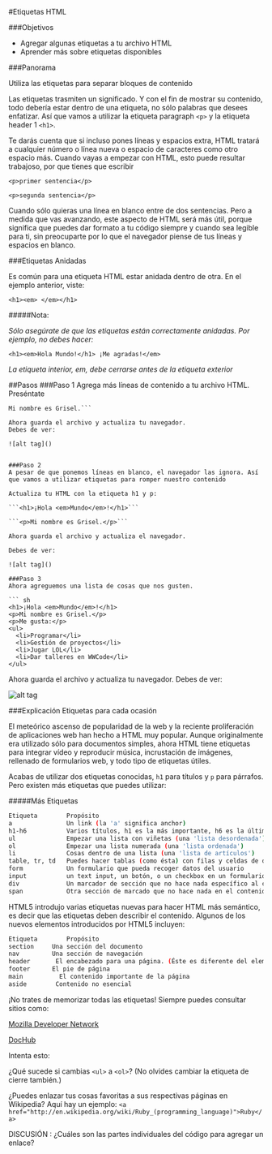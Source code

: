 #Etiquetas HTML

###Objetivos
* Agregar algunas etiquetas a tu archivo HTML
* Aprender más sobre etiquetas disponibles

###Panorama

Utiliza las etiquetas para separar bloques de contenido

Las etiquetas trasmiten un significado. Y con el fin de mostrar su contenido, todo debería estar dentro de una etiqueta, no sólo palabras que desees enfatizar. Así que vamos a utilizar la etiqueta paragraph ```<p>``` y la etiqueta header 1 ```<h1>```.

Te darás cuenta que si incluso pones líneas y espacios extra, HTML tratará a cualquier número o línea nueva o espacio de caracteres como otro espacio más. Cuando vayas a empezar con HTML, esto puede resultar trabajoso, por que tienes que escribir

```<p>primer sentencia</p>```

```<p>segunda sentencia</p>```

Cuando sólo quieras una línea en blanco entre de dos sentencias. Pero a medida que vas avanzando, este aspecto de HTML será más útil, porque significa que puedes dar formato a tu código siempre y cuando sea legible para ti, sin preocuparte por lo que el navegador piense de tus líneas y espacios en blanco.

###Etiquetas Anidadas

Es común para una etiqueta HTML estar anidada dentro de otra. En el ejemplo anterior, viste:

```<h1><em> </em></h1>```

#####Nota:

*Sólo asegúrate de que las etiquetas están correctamente anidadas. Por ejemplo, no debes hacer:*

```<h1><em>Hola Mundo!</h1> ¡Me agradas!</em>```

*La etiqueta interior, em, debe cerrarse antes de la etiqueta exterior*

##Pasos
###Paso 1
Agrega más líneas de contenido a tu archivo HTML. Preséntate

```¡Hola <em>Mundo</em>!
Mi nombre es Grisel.```

Ahora guarda el archivo y actualiza tu navegador.
Debes de ver:

![alt tag]()


###Paso 2
A pesar de que ponemos líneas en blanco, el navegador las ignora. Así que vamos a utilizar etiquetas para romper nuestro contenido

Actualiza tu HTML con la etiqueta h1 y p:

```<h1>¡Hola <em>Mundo</em>!</h1>```

```<p>Mi nombre es Grisel.</p>```

Ahora guarda el archivo y actualiza el navegador.

Debes de ver:

![alt tag]()

###Paso 3
Ahora agreguemos una lista de cosas que nos gusten.

``` sh
<h1>¡Hola <em>Mundo</em>!</h1>
<p>Mi nombre es Grisel.</p>
<p>Me gusta:</p>
<ul>
  <li>Programar</li>
  <li>Gestión de proyectos</li>
  <li>Jugar LOL</li>
  <li>Dar talleres en WWCode</li>
</ul>
```

Ahora guarda el archivo y actualiza tu navegador.
Debes de ver:

![alt tag]()


###Explicación
Etiquetas para cada ocasión

El meteórico ascenso de popularidad de la web y la reciente proliferación de aplicaciones web han hecho a HTML muy popular. Aunque originalmente era utilizado sólo para documentos simples, ahora HTML tiene etiquetas para integrar vídeo y reproducir música, incrustación de imágenes, rellenado de formularios web, y todo tipo de etiquetas útiles.

Acabas de utilizar dos etiquetas conocidas, ```h1``` para títulos y ```p``` para párrafos. Pero existen más etiquetas que puedes utilizar:

#####Más Etiquetas

```sh
Etiqueta	    Propósito
a	            Un link (la 'a' significa anchor)
h1-h6	        Varios títulos, h1 es la más importante, h6 es la última.
ul	            Empezar una lista con viñetas (una 'lista desordenada')
ol	            Empezar una lista numerada (una 'lista ordenada')
li	            Cosas dentro de una lista (una 'lista de artículos')
table, tr, td	Puedes hacer tablas (como ésta) con filas y celdas de datos
form	        Un formulario que pueda recoger datos del usuario
input	        un text input, un botón, o un checkbox en un formulario
div	            Un marcador de sección que no hace nada específico al contenido              propio, pero después crea una nueva línea.
span	        Otra sección de marcado que no hace nada en el contenido, pero                 está en línea - no crea una línea después.
```

HTML5 introdujo varias etiquetas nuevas para hacer HTML más semántico, es decir que las etiquetas deben describir el contenido. Algunos de los nuevos elementos introducidos por HTML5 incluyen:

```sh
Etiqueta	    Propósito
section	    Una sección del documento
nav	        Una sección de navegación
header	     El encabezado para una página. (Éste es diferente del elemento head, ¡que contiene metadatos acerca de la página!)
footer	    El pie de página
main	      El contenido importante de la página
aside	     Contenido no esencial
```

¡No trates de memorizar todas las etiquetas! Siempre puedes consultar sitios como:

[Mozilla Developer Network](https://developer.mozilla.org/en-US/docs/Web/HTML/Element)

[DocHub](http://dochub.io/#html/)

Intenta esto:

¿Qué sucede si cambias ```<ul>``` a ```<ol>```? 
(No olvides cambiar la etiqueta de cierre también.)

¿Puedes enlazar tus cosas favoritas a sus respectivas páginas en Wikipedia? 
Aquí hay un ejemplo: ```<a href="http://en.wikipedia.org/wiki/Ruby_(programming_language)">Ruby</a>```

DISCUSIÓN : ¿Cuáles son las partes individuales del código para agregar un enlace?


